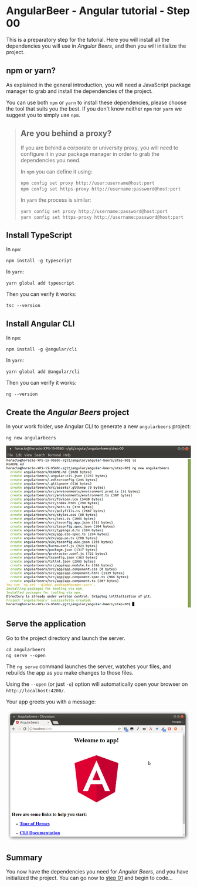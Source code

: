 # AngularBeer - Angular tutorial - Step 00

This is a preparatory step for the tutorial. Here you will install all the dependencies you will use in *Angular Beers*, and then you will initialize the project.

## npm or yarn? 

As explained in the general introduction, you will need a JavaScript package manager to grab and install the dependencies of
the project.

You can use both `npm` or `yarn` to install these dependencies, please choose the tool that suits you the best. If you don't know neither `npm` nor `yarn` we suggest you to simply use `npm`. 

> ## Are you behind a proxy?
>
> If you are behind a corporate or university proxy, you will need to configure it in your package manager in order to grab the dependencies you need.
>
> In `npm` you can define it using:
>
> ```
> npm config set proxy http://user:username@host:port
> npm config set https-proxy http://username:password@host:port 
> ```
>
> In `yarn` the process is similar:
>
> ```
> yarn config set proxy http://username:password@host:port
> yarn config set https-proxy http://username:password@host:port
> ```

## Install TypeScript

In `npm`:

```
npm install -g typescript
```

In `yarn`:

```
yarn global add typescript
```

Then you can verify it works:

```
tsc --version
```

## Install Angular CLI

In `npm`:

```
npm install -g @angular/cli
```

In `yarn`:

```
yarn global add @angular/cli
```

Then you can verify it works:

```
ng --version
```

## Create the *Angular Beers* project

In your work folder, use Angular CLI to generate a new `angularbeers` project:

```
ng new angularbeers
```

![ng new angularbeers](../assets/step-00_01.jpg)


## Serve the application

Go to the project directory and launch the server.

```
cd angularbeers
ng serve --open
```

The `ng serve` command launches the server, watches your files, and rebuilds the app as you make changes to those files.

Using the `--open` (or just `-o`) option will automatically open your browser on `http://localhost:4200/`.

Your app greets you with a message:

![ng serve --open](../assets/step-00_02.jpg)

## Summary

You now have the dependencies you need for *Angular Beers*, and you have initialized the project.  You can go now to [step 01](../step-01) and begin to code...